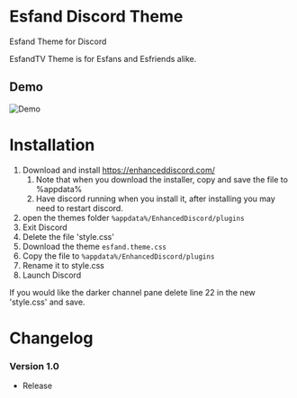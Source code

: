 # Esfand Discord Theme
Esfand Theme for Discord

EsfandTV Theme is for Esfans and Esfriends alike.

## Demo 
![Demo](https://i.imgur.com/HLtVWQA.png)

# Installation
1. Download and install https://enhanceddiscord.com/
	1. Note that when you download the installer, copy and save the file to %appdata%
	2. Have discord running when you install it, after installing you may need to restart discord.
2. open the themes folder `%appdata%/EnhancedDiscord/plugins`
3. Exit Discord
4. Delete the file 'style.css'
5. Download the theme `esfand.theme.css`
6. Copy the file to `%appdata%/EnhancedDiscord/plugins`
7. Rename it to style.css
8. Launch Discord

If you would like the darker channel pane delete line 22 in the new 'style.css' and save.

# Changelog

### Version 1.0
* Release
